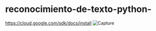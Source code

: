 # reconocimiento-de-texto-python-
https://cloud.google.com/sdk/docs/install
![Capture](https://user-images.githubusercontent.com/17354471/118482506-1afe4600-b715-11eb-96f2-5a409b9662a6.JPG)
